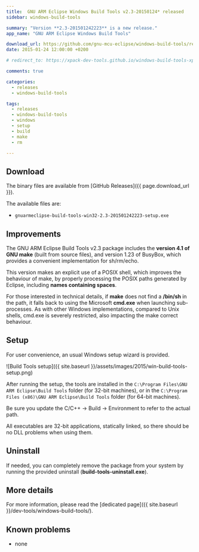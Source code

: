 ```yaml
---
title:  GNU ARM Eclipse Windows Build Tools v2.3-20150124* released
sidebar: windows-build-tools

summary: "Version **2.3-201501242223** is a new release."
app_name: "GNU ARM Eclipse Windows Build Tools"

download_url: https://github.com/gnu-mcu-eclipse/windows-build-tools/releases/tag/v2.3/
date: 2015-01-24 12:00:00 +0200

# redirect_to: https://xpack-dev-tools.github.io/windows-build-tools-xpack/blog/2015/01/24/windows-build-tools-v2.3-20150124-released/

comments: true

categories:
  - releases
  - windows-build-tools

tags:
  - releases
  - windows-build-tools
  - windows
  - setup
  - build
  - make
  - rm

---
```


## Download

The binary files are available from [GitHub Releases]({{ page.download_url }}).

The available files are:

* `gnuarmeclipse-build-tools-win32-2.3-201501242223-setup.exe`

## Improvements

The GNU ARM Eclipse Build Tools v2.3 package includes the **version 4.1 of GNU make** (built from source files), and version 1.23 of BusyBox, which provides a convenient implementation for sh/rm/echo.

This version makes an explicit use of a POSIX shell, which improves the behaviour of make, by properly processing the POSIX paths generated by Eclipse, including **names containing spaces**.

For those interested in technical details, if **make** does not find a **/bin/sh** in the path, it falls back to using the Microsoft **cmd.exe** when launching sub-processes. As with other Windows implementations, compared to Unix shells, cmd.exe is severely restricted, also impacting the make correct behaviour.

## Setup

For user convenience, an usual Windows setup wizard is provided.

![Build Tools setup]({{ site.baseurl }}/assets/images/2015/win-build-tools-setup.png)

After running the setup, the tools are installed in the `C:\Program Files\GNU ARM Eclipse\Build Tools` folder (for 32-bit machines), or in the `C:\Program Files (x86)\GNU ARM Eclipse\Build Tools` folder (for 64-bit machines).

Be sure you update the C/C++ → Build → Environment to refer to the actual path.

All executables are 32-bit applications, statically linked, so there should be no DLL problems when using them.

## Uninstall

If needed, you can completely remove the package from your system by running the provided uninstall (**build-tools-uninstall.exe**).

## More details

For more information, please read the [dedicated page]({{ site.baseurl }}/dev-tools/windows-build-tools/).

## Known problems

* none
